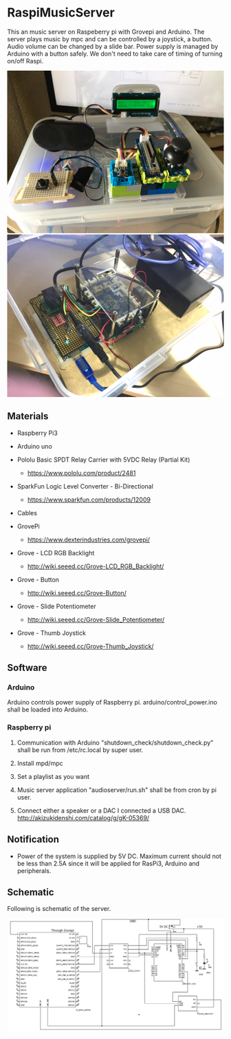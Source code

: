 # RaspiMusicServer

This an music server on Raspeberry pi with Grovepi and Arduino.
The server plays music by mpc and can be controlled by a joystick, a button. Audio volume can be changed by a slide bar.
Power supply is managed by Arduino with a button safely. We don't need to take care of timing of turning on/off Raspi.

![Schematic](https://github.com/kishima/RaspiMusicServer/blob/master/Picture_surface.jpg)
![Schematic](https://github.com/kishima/RaspiMusicServer/blob/master/Picture_in_Box.jpg)

## Materials

- Raspberry Pi3
- Arduino uno
- Pololu Basic SPDT Relay Carrier with 5VDC Relay (Partial Kit)
  - https://www.pololu.com/product/2481
- SparkFun Logic Level Converter - Bi-Directional
  - https://www.sparkfun.com/products/12009
- Cables

- GrovePi
  - https://www.dexterindustries.com/grovepi/
- Grove - LCD RGB Backlight
  - http://wiki.seeed.cc/Grove-LCD_RGB_Backlight/
- Grove - Button
  - http://wiki.seeed.cc/Grove-Button/
- Grove - Slide Potentiometer
  - http://wiki.seeed.cc/Grove-Slide_Potentiometer/
- Grove - Thumb Joystick
  - http://wiki.seeed.cc/Grove-Thumb_Joystick/

## Software

### Arduino

Arduino controls power supply of Raspberry pi.
arduino/control_power.ino shall be loaded into Arduino.

### Raspberry pi

1. Communication with Arduino
"shutdown_check/shutdown_check.py" shall be run from /etc/rc.local by super user.

2. Install mpd/mpc

3. Set a playlist as you want

4. Music server application
"audioserver/run.sh" shall be from cron by pi user.

5. Connect either a speaker or a DAC
I connected a USB DAC.
http://akizukidenshi.com/catalog/g/gK-05369/

## Notification

- Power of the system is supplied by 5V DC. Maximum current should not be less than 2.5A since it will be applied for RasPi3, Arduino and peripherals.


## Schematic

Following is schematic of the server.

![Schematic](https://github.com/kishima/RaspiMusicServer/blob/master/schematic.PNG)

